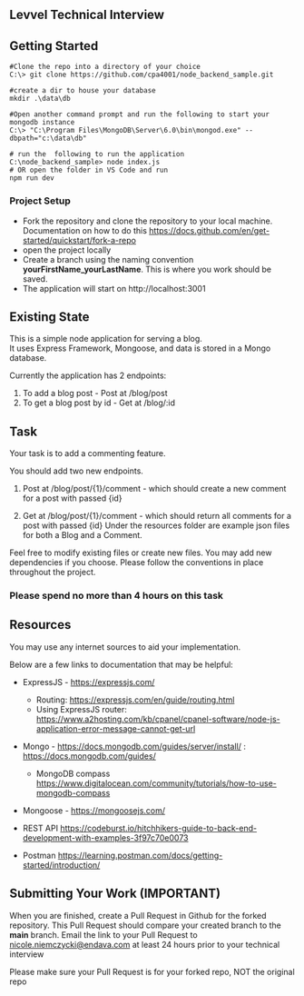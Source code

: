 ## Levvel Technical Interview

## Getting Started

```
#Clone the repo into a directory of your choice
C:\> git clone https://github.com/cpa4001/node_backend_sample.git

#create a dir to house your database
mkdir .\data\db

#Open another command prompt and run the following to start your mongodb instance
C:\> "C:\Program Files\MongoDB\Server\6.0\bin\mongod.exe" --dbpath="c:\data\db"

# run the  following to run the application
C:\node_backend_sample> node index.js
# OR open the folder in VS Code and run
npm run dev

```

### Project Setup

- Fork the repository and clone the repository to your local machine. Documentation on how to do this https://docs.github.com/en/get-started/quickstart/fork-a-repo
- open the project locally
- Create a branch using the naming convention **yourFirstName_yourLastName**. This is where you work should be saved.
- The application will start on http://localhost:3001

## Existing State

This is a simple node application for serving a blog.<br>
It uses Express Framework, Mongoose, and data is stored in a Mongo database.

Currently the application has 2 endpoints:

1. To add a blog post - Post at /blog/post
2. To get a blog post by id - Get at /blog/:id

## Task

Your task is to add a commenting feature.

You should add two new endpoints.

1. Post at /blog/post/{1}/comment - which should create a new comment for a post with passed {id}

2. Get at /blog/post/{1}/comment - which should return all comments for a post with passed {id}
   Under the resources folder are example json files for both a Blog and a Comment.

Feel free to modify existing files or create new files. You may add new dependencies if you choose. Please follow the conventions in place throughout the project.

### Please spend no more than 4 hours on this task

## Resources

You may use any internet sources to aid your implementation.

Below are a few links to documentation that may be helpful:

- ExpressJS - https://expressjs.com/

  - Routing: https://expressjs.com/en/guide/routing.html
  - Using ExpressJS router: https://www.a2hosting.com/kb/cpanel/cpanel-software/node-js-application-error-message-cannot-get-url

- Mongo - https://docs.mongodb.com/guides/server/install/ : https://docs.mongodb.com/guides/

  - MongoDB compass https://www.digitalocean.com/community/tutorials/how-to-use-mongodb-compass

- Mongoose - https://mongoosejs.com/
- REST API https://codeburst.io/hitchhikers-guide-to-back-end-development-with-examples-3f97c70e0073
- Postman https://learning.postman.com/docs/getting-started/introduction/

## Submitting Your Work (IMPORTANT)

When you are finished, create a Pull Request in Github for the forked repository. This Pull Request should compare your created branch to the **main** branch. Email the link to your Pull Request to nicole.niemczycki@endava.com at least 24 hours prior to your technical interview

Please make sure your Pull Request is for your forked repo, NOT the original repo

